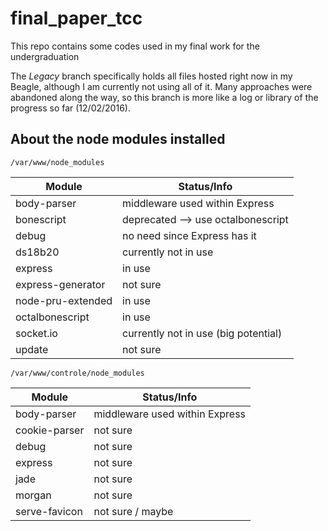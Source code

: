 # final_paper_tcc
This repo contains some codes used in my final work for the undergraduation

The *Legacy* branch specifically holds all files hosted right now in my Beagle, although I am currently not using all of it. Many approaches were abandoned along the way, so this branch is more like a log or library of the progress so far (12/02/2016).

## About the node modules installed

    /var/www/node_modules


**Module**           | **Status/Info**
---------------------|-------------
body-parser          | middleware used within Express
bonescript           | deprecated --> use octalbonescript
debug                | no need since Express has it
ds18b20              | currently not in use
express              | in use
express-generator    | not sure
node-pru-extended    | in use
octalbonescript      | in use
socket.io            | currently not in use (big potential)
update               | not sure

    /var/www/controle/node_modules

**Module**           | **Status/Info**
---------------------|-------------
body-parser          | middleware used within Express
cookie-parser        | not sure
debug                | not sure
express              | not sure
jade                 | not sure
morgan               | not sure
serve-favicon        | not sure / maybe
